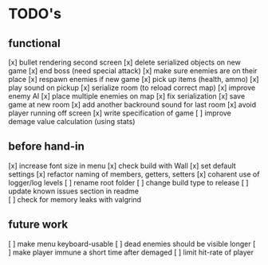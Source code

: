 # TODO's

## functional 

[x] bullet rendering second screen
[x] delete serialized objects on new game
[x] end boss (need special attack)
[x] make sure enemies are on their place
[x] respawn enemies if new game
[x] pick up items (health, ammo)
[x] play sound on pickup
[x] serialize room (to reload correct map)
[x] improve enemy AI
[x] place multiple enemies on map
[x] fix serialization
[x] save game at new room
[x] add another backround sound for last room
[x] avoid player running off screen
[x] write specification of game
[ ] improve demage value calculation (using stats)


## before hand-in

[x] increase font size in menu
[x] check build with Wall
[x] set default settings
[x] refactor naming of members, getters, setters
[x] coharent use of logger/log levels
[ ] rename root folder
[ ] change build type to release
[ ] update known issues section in readme  
[ ] check for memory leaks with valgrind


## future work

[ ] make menu keyboard-usable
[ ] dead enemies should be visible longer
[ ] make player immune a short time after demaged
[ ] limit hit-rate of player
